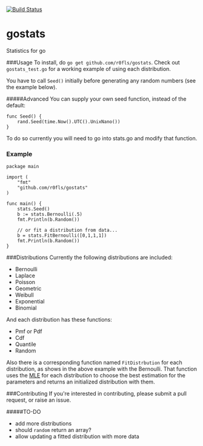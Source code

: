 [![Build Status](https://travis-ci.org/r0fls/gostats.png)](https://travis-ci.org/r0fls/gostats)
# gostats
Statistics for go

###Usage
To install, do `go get github.com/r0fls/gostats`. Check out `gostats_test.go` for a working example of using each distribution.

You have to call `Seed()` initially before generating any random numbers (see
the example below).

#####Advanced
You can supply your own seed function, instead of the default:

    func Seed() {
	    rand.Seed(time.Now().UTC().UnixNano())
    }

To do so currently you will need to go into stats.go and modify that function.

### Example

    package main

    import (
        "fmt"
        "github.com/r0fls/gostats"
    )

    func main() {
        stats.Seed()
        b := stats.Bernoulli(.5)
        fmt.Println(b.Random())
        
        // or fit a distribution from data...
        b = stats.FitBernoulli([0,1,1,1])
        fmt.Println(b.Random())
    }

###Distributions
Currently the following distributions are included: 
- Bernoulli 
- Laplace 
- Poisson
- Geometric
- Weibull
- Exponential
- Binomial

And each distribution has these functions:
- Pmf or Pdf
- Cdf
- Quantile
- Random

Also there is a corresponding function named `FitDistrbution` for each distribution, as shows in the above example with the Bernoulli. That function uses the [MLE](https://en.wikipedia.org/wiki/Maximum_likelihood) for each distribution to choose the best estimation for the parameters and returns an initialized distribution with them.

###Contributing
If you're interested in contributing, please submit a pull request, or raise an issue.

#####TO-DO
- add more distributions
- should `random` return an array?
- allow updating a fitted distribution with more data
